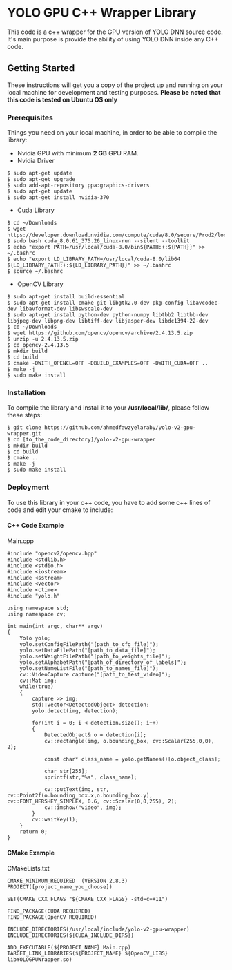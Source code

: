 # YOLO GPU C++ Wrapper Library
This code is a c++ wrapper for the GPU version of YOLO DNN source code. It's main purpose is provide the ability of using YOLO DNN inside any C++ code.
## Getting Started
These instructions will get you a copy of the project up and running on your local machine for development and testing purposes. **Please be noted that this code is tested on Ubuntu OS only**
### Prerequisites
Things you need on your local machine, in order to be able to compile the library:
- Nvidia GPU with minimum **2 GB** GPU RAM.
- Nvidia Driver
```
$ sudo apt-get update
$ sudo apt-get upgrade
$ sudo add-apt-repository ppa:graphics-drivers
$ sudo apt-get update
$ sudo apt-get install nvidia-370
```
- Cuda Library
```
$ cd ~/Downloads
$ wget https://developer.download.nvidia.com/compute/cuda/8.0/secure/Prod2/local_installers/cuda_8.0.61_375.26_linux.run
$ sudo bash cuda_8.0.61_375.26_linux-run --silent --toolkit
$ echo "export PATH=/usr/local/cuda-8.0/bin${PATH:+:${PATH}}" >> ~/.bashrc
$ echo "export LD_LIBRARY_PATH=/usr/local/cuda-8.0/lib64 ${LD_LIBRARY_PATH:+:${LD_LIBRARY_PATH}}" >> ~/.bashrc
$ source ~/.bashrc
```
- OpenCV Library
```
$ sudo apt-get install build-essential
$ sudo apt-get install cmake git libgtk2.0-dev pkg-config libavcodec-dev libavformat-dev libswscale-dev
$ sudo apt-get install python-dev python-numpy libtbb2 libtbb-dev libjpeg-dev libpng-dev libtiff-dev libjasper-dev libdc1394-22-dev
$ cd ~/Downloads
$ wget https://github.com/opencv/opencv/archive/2.4.13.5.zip
$ unzip -u 2.4.13.5.zip
$ cd opencv-2.4.13.5
$ mkdir build
$ cd build
$ cmake -DWITH_OPENCL=OFF -DBUILD_EXAMPLES=OFF -DWITH_CUDA=OFF ..
$ make -j
$ sudo make install
```
### Installation
To compile the library and install it to your **/usr/local/lib/**, please follow these steps:
```
$ git clone https://github.com/ahmedfawzyelaraby/yolo-v2-gpu-wrapper.git
$ cd [to_the_code_directory]/yolo-v2-gpu-wrapper
$ mkdir build
$ cd build
$ cmake ..
$ make -j
$ sudo make install
```
### Deployment
To use this library in your c++ code, you have to add some c++ lines of code and edit your cmake to include:
#### C++ Code Example
Main.cpp
```
#include "opencv2/opencv.hpp"
#include <stdlib.h>
#include <stdio.h>
#include <iostream>
#include <sstream>
#include <vector>
#include <ctime>
#include "yolo.h"

using namespace std;
using namespace cv;

int main(int argc, char** argv)
{
	Yolo yolo;
	yolo.setConfigFilePath("[path_to_cfg_file]");
	yolo.setDataFilePath("[path_to_data_file]");
	yolo.setWeightFilePath("[path_to_weights_file]");
	yolo.setAlphabetPath("[path_of_directory_of_labels]");
	yolo.setNameListFile("[path_to_names_file]");
	cv::VideoCapture capture("[path_to_test_video]");
	cv::Mat img;
	while(true)
	{
		capture >> img;
		std::vector<DetectedObject> detection;
		yolo.detect(img, detection);

		for(int i = 0; i < detection.size(); i++)
		{
			DetectedObject& o = detection[i];
			cv::rectangle(img, o.bounding_box, cv::Scalar(255,0,0), 2);

			const char* class_name = yolo.getNames()[o.object_class];

			char str[255];
			sprintf(str,"%s", class_name);

			cv::putText(img, str, cv::Point2f(o.bounding_box.x,o.bounding_box.y), cv::FONT_HERSHEY_SIMPLEX, 0.6, cv::Scalar(0,0,255), 2);
			cv::imshow("video", img);
		}
		cv::waitKey(1);
	}
	return 0;
}
```
#### CMake Example
CMakeLists.txt
```
CMAKE_MINIMUM_REQUIRED  (VERSION 2.8.3)
PROJECT([project_name_you_choose])

SET(CMAKE_CXX_FLAGS "${CMAKE_CXX_FLAGS} -std=c++11")

FIND_PACKAGE(CUDA REQUIRED)
FIND_PACKAGE(OpenCV REQUIRED)

INCLUDE_DIRECTORIES(/usr/local/include/yolo-v2-gpu-wrapper)
INCLUDE_DIRECTORIES(${CUDA_INCLUDE_DIRS})

ADD_EXECUTABLE(${PROJECT_NAME} Main.cpp)
TARGET_LINK_LIBRARIES(${PROJECT_NAME} ${OpenCV_LIBS} libYOLOGPUWrapper.so)

```
